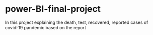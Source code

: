 # power-BI-final-project
In this project explaining the death, test, recovered, reported cases of covid-19 pandemic based on the report
